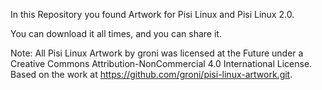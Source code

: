 In this Repository  you found  Artwork for Pisi Linux and Pisi Linux 2.0.

You can download it all times, and you can share it.

Note: All Pisi Linux Artwork by groni was licensed at the Future under a Creative Commons Attribution-NonCommercial 4.0 International License.
Based on the work at https://github.com/groni/pisi-linux-artwork.git.


